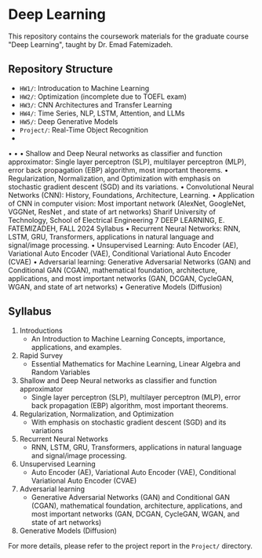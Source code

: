 # Deep Learning
This repository contains the coursework materials for the graduate course "Deep Learning", taught by Dr. Emad Fatemizadeh.

## Repository Structure

- `HW1/`: Introducation to Machine Learning
- `HW2/`: Optimization (incomplete due to TOEFL exam)
- `HW3/`: CNN Architectures and Transfer Learning
- `HW4/`: Time Series, NLP, LSTM, Attention, and LLMs
- `HW5/`: Deep Generative Models
- `Project/`: Real-Time Object Recognition
- 
• 
 • 
 • Shallow and Deep Neural networks as classifier and function approximator: Single layer 
perceptron (SLP), multilayer perceptron (MLP), error back propagation (EBP) algorithm, 
most important theorems.
 • Regularization, Normalization, and Optimization with emphasis on stochastic gradient 
descent (SGD) and its variations.
 • Convolutional Neural Networks (CNN): History, Foundations, Architecture, Learning.
 • Application of CNN in computer vision: Most important network (AlexNet, GoogleNet, 
VGGNet, ResNet , and state of art networks)
 Sharif University of Technology, School of Electrical Engineering
 7
 DEEP LEARNING, E. FATEMIZADEH, FALL 2024
Syllabus
 • Recurrent Neural Networks: RNN, LSTM, GRU, Transformers, applications 
in natural language and signal/image processing.
 • Unsupervised Learning: Auto Encoder (AE), Variational Auto Encoder 
(VAE), Conditional Variational Auto Encoder (CVAE)
 • Adversarial learning: Generative Adversarial Networks (GAN) and 
Conditional GAN (CGAN), mathematical foundation, architecture, 
applications, and most important networks (GAN, DCGAN, CycleGAN, 
WGAN, and state of art networks)
 • Generative Models (Diffusion)

## Syllabus

1. Introductions
   - An Introduction to Machine Learning Concepts, importance, applications, and examples.
2. Rapid Survey
   - Essential Mathematics for Machine Learning, Linear Algebra and Random Variables
3. Shallow and Deep Neural networks as classifier and function approximator
   - Single layer perceptron (SLP), multilayer perceptron (MLP), error back propagation (EBP) algorithm, most important theorems.
4. Regularization, Normalization, and Optimization
   - With emphasis on stochastic gradient descent (SGD) and its variations
5. Recurrent Neural Networks
   - RNN, LSTM, GRU, Transformers, applications in natural language and signal/image processing.
6. Unsupervised Learning
   - Auto Encoder (AE), Variational Auto Encoder (VAE), Conditional Variational Auto Encoder (CVAE)
7. Adversarial learning
   - Generative Adversarial Networks (GAN) and Conditional GAN (CGAN), mathematical foundation, architecture, applications, and most important networks (GAN, DCGAN, CycleGAN, WGAN, and state of art networks)
8. Generative Models (Diffusion)
    
For more details, please refer to the project report in the `Project/` directory.
